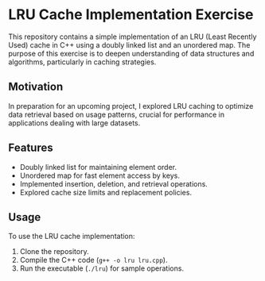 # LRU Cache Implementation Exercise

This repository contains a simple implementation of an LRU (Least Recently Used) cache in C++ using a doubly linked list and an unordered map. The purpose of this exercise is to deepen understanding of data structures and algorithms, particularly in caching strategies.

## Motivation

In preparation for an upcoming project, I explored LRU caching to optimize data retrieval based on usage patterns, crucial for performance in applications dealing with large datasets.

## Features

- Doubly linked list for maintaining element order.
- Unordered map for fast element access by keys.
- Implemented insertion, deletion, and retrieval operations.
- Explored cache size limits and replacement policies.

## Usage

To use the LRU cache implementation:

1. Clone the repository.
2. Compile the C++ code (`g++ -o lru lru.cpp`).
3. Run the executable (`./lru`) for sample operations.


